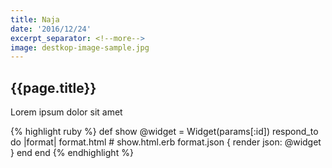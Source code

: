 ```yaml
---
title: Naja
date: '2016/12/24'
excerpt_separator: <!--more-->
image: destkop-image-sample.jpg
---
```

## {{page.title}}
Lorem ipsum dolor sit amet

{% highlight ruby %}
def show
  @widget = Widget(params[:id])
  respond_to do |format|
    format.html # show.html.erb
    format.json { render json: @widget }
  end
end
{% endhighlight %}
